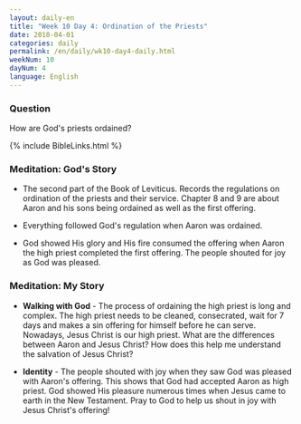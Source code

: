 ```yaml
---
layout: daily-en
title: "Week 10 Day 4: Ordination of the Priests"
date: 2018-04-01
categories: daily
permalink: /en/daily/wk10-day4-daily.html
weekNum: 10
dayNum: 4
language: English
---
```

### Question     
How are God's priests ordained?

{% include BibleLinks.html %} 

### Meditation: God's Story   
+ The second part of the Book of Leviticus. Records the regulations on ordination of the priests and their service. Chapter 8 and 9 are about Aaron and his sons being ordained as well as the first offering. 

+ Everything followed God's regulation when Aaron was ordained. 

+ God showed His glory and His fire consumed the offering when Aaron the high priest completed the first offering. The people shouted for joy as God was pleased. 

### Meditation: My Story   
+ **Walking with God** - The process of ordaining the high priest is long and complex. The high priest needs to be cleaned, consecrated, wait for 7 days and makes a sin offering for himself before he can serve. Nowadays, Jesus Christ is our high priest. What are the differences between Aaron and Jesus Christ? How does this help me understand the salvation of Jesus Christ? 

+ **Identity** - The people shouted with joy when they saw God was pleased with Aaron's offering. This shows that God had accepted Aaron as high priest. God showed His pleasure numerous times when Jesus came to earth in the New Testament. Pray to God to help us shout in joy with Jesus Christ's offering! 

